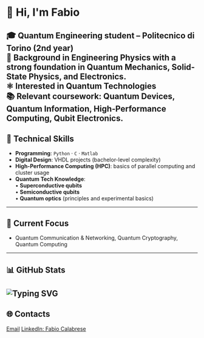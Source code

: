 # 👋 Hi, I'm **Fabio**

🎓 **Quantum Engineering student** – Politecnico di Torino (2nd year)  
🔬 Background in **Engineering Physics** with a strong foundation in **Quantum Mechanics**, **Solid-State Physics**, and **Electronics**.  
⚛️ Interested in **Quantum Technologies**  
📚 **Relevant coursework**: Quantum Devices, Quantum Information, High‑Performance Computing, Qubit Electronics.
---

## 🧩 Technical Skills
- **Programming**: `Python` · `C` · `Matlab`
- **Digital Design**: VHDL projects (bachelor-level complexity)
- **High-Performance Computing (HPC)**: basics of parallel computing and cluster usage
- **Quantum Tech Knowledge**:  
  • **Superconductive qubits**  
  • **Semiconductive qubits**  
  • **Quantum optics** (principles and experimental basics)
---

## 🚀 Current Focus
- Quantum Communication & Networking, Quantum Cryptography, Quantum Computing
---

## 📊 GitHub Stats
![Typing SVG](https://readme-typing-svg.demolab.com?lines=Welcome+to+my+GitHub+profile!)
---

## 🌐 Contacts
[Email](mailto:fabiocalabrese88@gmail.com)  [LinkedIn: Fabio Calabrese](https://www.linkedin.com/in/fabio-calabrese-)


